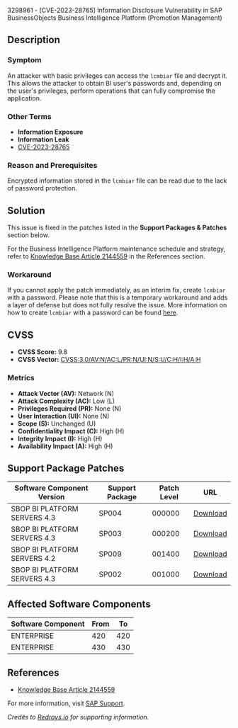 3298961 - [CVE-2023-28765] Information Disclosure Vulnerability in SAP BusinessObjects Business Intelligence Platform (Promotion Management)

## Description

### Symptom
An attacker with basic privileges can access the `lcmbiar` file and decrypt it. This allows the attacker to obtain BI user's passwords and, depending on the user's privileges, perform operations that can fully compromise the application.

### Other Terms
- **Information Exposure**
- **Information Leak**
- [CVE-2023-28765](https://www.cve.org/CVERecord?id=CVE-2023-28765)

### Reason and Prerequisites
Encrypted information stored in the `lcmbiar` file can be read due to the lack of password protection.

## Solution
This issue is fixed in the patches listed in the **Support Packages & Patches** section below.

For the Business Intelligence Platform maintenance schedule and strategy, refer to [Knowledge Base Article 2144559](https://me.sap.com/notes/2144559) in the References section.

### Workaround
If you cannot apply the patch immediately, as an interim fix, create `lcmbiar` with a password. Please note that this is a temporary workaround and adds a layer of defense but does not fully resolve the issue. More information on how to create `lcmbiar` with a password can be found [here](https://me.sap.com/docs/SAP_BUSINESSOBJECTS_BUSINESS_INTELLIGENCE_PLATFORM/2e167338c1b24da9b2a94e68efd79c42/ec81d8846fdb101497906a7cb0e91070.html?locale=en-US).

## CVSS

- **CVSS Score:** 9.8
- **CVSS Vector:** [CVSS:3.0/AV:N/AC:L/PR:N/UI:N/S:U/C:H/I:H/A:H](https://www.first.org/cvss/calculator/3.0#CVSS:3.0/AV:N/AC:L/PR:N/UI:N/S:U/C:H/I:H/A:H)

### Metrics
- **Attack Vector (AV):** Network (N)
- **Attack Complexity (AC):** Low (L)
- **Privileges Required (PR):** None (N)
- **User Interaction (UI):** None (N)
- **Scope (S):** Unchanged (U)
- **Confidentiality Impact (C):** High (H)
- **Integrity Impact (I):** High (H)
- **Availability Impact (A):** High (H)

## Support Package Patches

| Software Component Version           | Support Package | Patch Level | URL                                                                                                                                                                                                                                                                                             |
|--------------------------------------|------------------|-------------|-------------------------------------------------------------------------------------------------------------------------------------------------------------------------------------------------------------------------------------------------------------------------------------------------|
| SBOP BI PLATFORM SERVERS 4.3          | SP004            | 000000      | [Download](https://me.sap.com/softwarecenter/template/products/_APP=00200682500000001943&_EVENT=DISPHIER&HEADER=Y&FUNCTIONBAR=N&EVENT=TREE&NE=NAVIGATE&ENR=73555000100200006622&V=MAINT)                                                                                                     |
| SBOP BI PLATFORM SERVERS 4.3          | SP003            | 000200      | [Download](https://me.sap.com/softwarecenter/template/products/_APP=00200682500000001943&_EVENT=DISPHIER&HEADER=Y&FUNCTIONBAR=N&EVENT=TREE&NE=NAVIGATE&ENR=73555000100200006622&V=MAINT)                                                                                                     |
| SBOP BI PLATFORM SERVERS 4.2          | SP009            | 001400      | [Download](https://me.sap.com/softwarecenter/template/products/_APP=00200682500000001943&_EVENT=DISPHIER&HEADER=Y&FUNCTIONBAR=N&EVENT=TREE&NE=NAVIGATE&ENR=73555000100200001041&V=MAINT)                                                                                                     |
| SBOP BI PLATFORM SERVERS 4.3          | SP002            | 001000      | [Download](https://me.sap.com/softwarecenter/template/products/_APP=00200682500000001943&_EVENT=DISPHIER&HEADER=Y&FUNCTIONBAR=N&EVENT=TREE&NE=NAVIGATE&ENR=73555000100200006622&V=MAINT)                                                                                                     |

## Affected Software Components

| Software Component | From | To  |
|--------------------|------|-----|
| ENTERPRISE         | 420  | 420 |
| ENTERPRISE         | 430  | 430 |

## References

- [Knowledge Base Article 2144559](https://me.sap.com/notes/2144559)

For more information, visit [SAP Support](https://me.sap.com/).

*Credits to [Redrays.io](https://redrays.io) for supporting information.*
